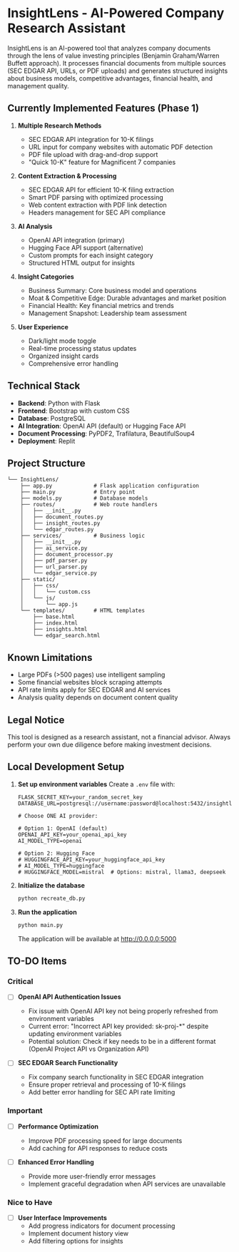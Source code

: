 # InsightLens - AI-Powered Company Research Assistant

InsightLens is an AI-powered tool that analyzes company documents through the lens of value investing principles (Benjamin Graham/Warren Buffett approach). It processes financial documents from multiple sources (SEC EDGAR API, URLs, or PDF uploads) and generates structured insights about business models, competitive advantages, financial health, and management quality.

## Currently Implemented Features (Phase 1)

1. **Multiple Research Methods**
   - SEC EDGAR API integration for 10-K filings
   - URL input for company websites with automatic PDF detection
   - PDF file upload with drag-and-drop support
   - "Quick 10-K" feature for Magnificent 7 companies

2. **Content Extraction & Processing**
   - SEC EDGAR API for efficient 10-K filing extraction
   - Smart PDF parsing with optimized processing
   - Web content extraction with PDF link detection
   - Headers management for SEC API compliance

3. **AI Analysis**
   - OpenAI API integration (primary)
   - Hugging Face API support (alternative)
   - Custom prompts for each insight category
   - Structured HTML output for insights

4. **Insight Categories**
   - Business Summary: Core business model and operations
   - Moat & Competitive Edge: Durable advantages and market position
   - Financial Health: Key financial metrics and trends
   - Management Snapshot: Leadership team assessment

5. **User Experience**
   - Dark/light mode toggle
   - Real-time processing status updates
   - Organized insight cards
   - Comprehensive error handling

## Technical Stack

- **Backend**: Python with Flask
- **Frontend**: Bootstrap with custom CSS
- **Database**: PostgreSQL
- **AI Integration**: OpenAI API (default) or Hugging Face API
- **Document Processing**: PyPDF2, Trafilatura, BeautifulSoup4
- **Deployment**: Replit

## Project Structure

```
└── InsightLens/
    ├── app.py             # Flask application configuration
    ├── main.py            # Entry point
    ├── models.py          # Database models
    ├── routes/            # Web route handlers
    │   ├── __init__.py
    │   ├── document_routes.py
    │   ├── insight_routes.py
    │   └── edgar_routes.py
    ├── services/          # Business logic
    │   ├── __init__.py
    │   ├── ai_service.py
    │   ├── document_processor.py
    │   ├── pdf_parser.py
    │   ├── url_parser.py
    │   └── edgar_service.py
    ├── static/
    │   ├── css/
    │   │   └── custom.css
    │   └── js/
    │       └── app.js
    └── templates/         # HTML templates
        ├── base.html
        ├── index.html
        ├── insights.html
        └── edgar_search.html
```

## Known Limitations

- Large PDFs (>500 pages) use intelligent sampling
- Some financial websites block scraping attempts
- API rate limits apply for SEC EDGAR and AI services
- Analysis quality depends on document content quality

## Legal Notice

This tool is designed as a research assistant, not a financial advisor. Always perform your own due diligence before making investment decisions.

## Local Development Setup

1. **Set up environment variables**
   Create a `.env` file with:
   ```
   FLASK_SECRET_KEY=your_random_secret_key
   DATABASE_URL=postgresql://username:password@localhost:5432/insightlens

   # Choose ONE AI provider:

   # Option 1: OpenAI (default)
   OPENAI_API_KEY=your_openai_api_key
   AI_MODEL_TYPE=openai

   # Option 2: Hugging Face
   # HUGGINGFACE_API_KEY=your_huggingface_api_key
   # AI_MODEL_TYPE=huggingface
   # HUGGINGFACE_MODEL=mistral  # Options: mistral, llama3, deepseek
   ```

2. **Initialize the database**
   ```bash
   python recreate_db.py
   ```

3. **Run the application**
   ```bash
   python main.py
   ```
   The application will be available at http://0.0.0.0:5000

## TO-DO Items

### Critical

- [ ] **OpenAI API Authentication Issues**
  - Fix issue with OpenAI API key not being properly refreshed from environment variables
  - Current error: "Incorrect API key provided: sk-proj-*" despite updating environment variables
  - Potential solution: Check if key needs to be in a different format (OpenAI Project API vs Organization API)

- [ ] **SEC EDGAR Search Functionality**
  - Fix company search functionality in SEC EDGAR integration
  - Ensure proper retrieval and processing of 10-K filings
  - Add better error handling for SEC API rate limiting

### Important

- [ ] **Performance Optimization**
  - Improve PDF processing speed for large documents
  - Add caching for API responses to reduce costs

- [ ] **Enhanced Error Handling**
  - Provide more user-friendly error messages
  - Implement graceful degradation when API services are unavailable

### Nice to Have

- [ ] **User Interface Improvements**
  - Add progress indicators for document processing
  - Implement document history view
  - Add filtering options for insights